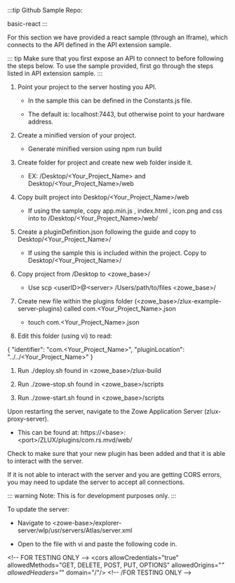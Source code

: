 <?xml version="1.0" encoding="UTF-8"?><?workdir /opt/dita-ot/out/.tmp?><?workdir-uri file:/opt/dita-ot/out/.tmp/?><?path2project ../../?><?path2project-uri ../../?><?path2rootmap-uri ../../?><topic xmlns:ditaarch="http://dita.oasis-open.org/architecture/2005/" xmlns:dita-ot="http://dita-ot.sourceforge.net/ns/201007/dita-ot" class="- topic/topic " ditaarch:DITAArchVersion="1.2" domains="(topic hi-d) (topic ut-d) (topic indexing-d) (topic hazard-d) (topic abbrev-d) (topic pr-d) (topic sw-d) (topic ui-d)" id="add-react-app-to-zowe" xtrf="file:/opt/dita-ot/data/extend/extend-desktop/react-sample.md" xtrc="topic:1;182:3"><title class="- topic/title " xtrf="file:/opt/dita-ot/data/extend/extend-desktop/react-sample.md" xtrc="title:1;182:3">Add React app to Zowe</title><body class="- topic/body " xtrf="file:/opt/dita-ot/data/extend/extend-desktop/react-sample.md" xtrc="body:1;182:3"><p class="- topic/p " xtrf="file:/opt/dita-ot/data/extend/extend-desktop/react-sample.md" xtrc="p:1;182:3">:::tip Github Sample Repo:
<xref class="- topic/xref " href="https://github.com/zowe/webui-scenarios/tree/master/basic-react" format="html" scope="external" xtrf="file:/opt/dita-ot/data/extend/extend-desktop/react-sample.md" xtrc="xref:1;182:3">basic-react</xref>
:::</p><p class="- topic/p " xtrf="file:/opt/dita-ot/data/extend/extend-desktop/react-sample.md" xtrc="p:2;182:3">For this section we have provided a react sample (through an Iframe), which connects to the API defined in the API extension sample.</p><p class="- topic/p " xtrf="file:/opt/dita-ot/data/extend/extend-desktop/react-sample.md" xtrc="p:3;182:3">::: tip
Make sure that you first expose an API to connect to before following the steps below. To use the sample provided, first go through the steps listed in <xref class="- topic/xref " href="9a0bbf417284d2e2df871dc7106b6899a28d0dda.md" dita-ot:orig-format="markdown" format="dita" xtrf="file:/opt/dita-ot/data/extend/extend-desktop/react-sample.md" xtrc="xref:2;182:3">API extension sample</xref>.
:::</p></body><topic class="- topic/topic " ditaarch:DITAArchVersion="1.2" domains="(topic hi-d) (topic ut-d) (topic indexing-d) (topic hazard-d) (topic abbrev-d) (topic pr-d) (topic sw-d) (topic ui-d)" id="to-install" xtrf="file:/opt/dita-ot/data/extend/extend-desktop/react-sample.md" xtrc="topic:2;182:3"><title class="- topic/title " xtrf="file:/opt/dita-ot/data/extend/extend-desktop/react-sample.md" xtrc="title:2;182:3">To Install</title><body class="- topic/body " xtrf="file:/opt/dita-ot/data/extend/extend-desktop/react-sample.md" xtrc="body:2;182:3"><ol class="- topic/ol " xtrf="file:/opt/dita-ot/data/extend/extend-desktop/react-sample.md" xtrc="ol:1;182:3"><li class="- topic/li " xtrf="file:/opt/dita-ot/data/extend/extend-desktop/react-sample.md" xtrc="li:1;182:3"><p class="- topic/p " xtrf="file:/opt/dita-ot/data/extend/extend-desktop/react-sample.md" xtrc="p:4;182:3">Point your project to the server hosting you API.</p><ul class="- topic/ul " xtrf="file:/opt/dita-ot/data/extend/extend-desktop/react-sample.md" xtrc="ul:1;182:3"><li class="- topic/li " xtrf="file:/opt/dita-ot/data/extend/extend-desktop/react-sample.md" xtrc="li:2;182:3"><p class="- topic/p " xtrf="file:/opt/dita-ot/data/extend/extend-desktop/react-sample.md" xtrc="p:5;182:3">In the sample this can be defined in the <codeph class="+ topic/ph pr-d/codeph " xtrf="file:/opt/dita-ot/data/extend/extend-desktop/react-sample.md" xtrc="codeph:1;182:3">Constants.js</codeph> file.</p></li><li class="- topic/li " xtrf="file:/opt/dita-ot/data/extend/extend-desktop/react-sample.md" xtrc="li:3;182:3"><p class="- topic/p " xtrf="file:/opt/dita-ot/data/extend/extend-desktop/react-sample.md" xtrc="p:6;182:3">The default is: <codeph class="+ topic/ph pr-d/codeph " xtrf="file:/opt/dita-ot/data/extend/extend-desktop/react-sample.md" xtrc="codeph:2;182:3">localhost:7443</codeph>, but otherwise point to your hardware address.</p></li></ul></li><li class="- topic/li " xtrf="file:/opt/dita-ot/data/extend/extend-desktop/react-sample.md" xtrc="li:4;182:3"><p class="- topic/p " xtrf="file:/opt/dita-ot/data/extend/extend-desktop/react-sample.md" xtrc="p:7;182:3">Create a minified version of your project.</p><ul class="- topic/ul " xtrf="file:/opt/dita-ot/data/extend/extend-desktop/react-sample.md" xtrc="ul:2;182:3"><li class="- topic/li " xtrf="file:/opt/dita-ot/data/extend/extend-desktop/react-sample.md" xtrc="li:5;182:3"><p class="- topic/p " xtrf="file:/opt/dita-ot/data/extend/extend-desktop/react-sample.md" xtrc="p:8;182:3">Generate minified version using <codeph class="+ topic/ph pr-d/codeph " xtrf="file:/opt/dita-ot/data/extend/extend-desktop/react-sample.md" xtrc="codeph:3;182:3">npm run build</codeph></p></li></ul></li><li class="- topic/li " xtrf="file:/opt/dita-ot/data/extend/extend-desktop/react-sample.md" xtrc="li:6;182:3"><p class="- topic/p " xtrf="file:/opt/dita-ot/data/extend/extend-desktop/react-sample.md" xtrc="p:9;182:3">Create folder for project and create new <codeph class="+ topic/ph pr-d/codeph " xtrf="file:/opt/dita-ot/data/extend/extend-desktop/react-sample.md" xtrc="codeph:4;182:3">web</codeph> folder inside it.</p><ul class="- topic/ul " xtrf="file:/opt/dita-ot/data/extend/extend-desktop/react-sample.md" xtrc="ul:3;182:3"><li class="- topic/li " xtrf="file:/opt/dita-ot/data/extend/extend-desktop/react-sample.md" xtrc="li:7;182:3"><p class="- topic/p " xtrf="file:/opt/dita-ot/data/extend/extend-desktop/react-sample.md" xtrc="p:10;182:3">EX: <codeph class="+ topic/ph pr-d/codeph " xtrf="file:/opt/dita-ot/data/extend/extend-desktop/react-sample.md" xtrc="codeph:5;182:3">/Desktop/&lt;Your_Project_Name&gt;</codeph> and <codeph class="+ topic/ph pr-d/codeph " xtrf="file:/opt/dita-ot/data/extend/extend-desktop/react-sample.md" xtrc="codeph:6;182:3">Desktop/&lt;Your_Project_Name&gt;/web</codeph></p></li></ul></li><li class="- topic/li " xtrf="file:/opt/dita-ot/data/extend/extend-desktop/react-sample.md" xtrc="li:8;182:3"><p class="- topic/p " xtrf="file:/opt/dita-ot/data/extend/extend-desktop/react-sample.md" xtrc="p:11;182:3">Copy built project into <codeph class="+ topic/ph pr-d/codeph " xtrf="file:/opt/dita-ot/data/extend/extend-desktop/react-sample.md" xtrc="codeph:7;182:3">Desktop/&lt;Your_Project_Name&gt;/web</codeph></p><ul class="- topic/ul " xtrf="file:/opt/dita-ot/data/extend/extend-desktop/react-sample.md" xtrc="ul:4;182:3"><li class="- topic/li " xtrf="file:/opt/dita-ot/data/extend/extend-desktop/react-sample.md" xtrc="li:9;182:3"><p class="- topic/p " xtrf="file:/opt/dita-ot/data/extend/extend-desktop/react-sample.md" xtrc="p:12;182:3">If using the sample, copy <codeph class="+ topic/ph pr-d/codeph " xtrf="file:/opt/dita-ot/data/extend/extend-desktop/react-sample.md" xtrc="codeph:8;182:3">app.min.js</codeph> , <codeph class="+ topic/ph pr-d/codeph " xtrf="file:/opt/dita-ot/data/extend/extend-desktop/react-sample.md" xtrc="codeph:9;182:3">index.html</codeph> , <codeph class="+ topic/ph pr-d/codeph " xtrf="file:/opt/dita-ot/data/extend/extend-desktop/react-sample.md" xtrc="codeph:10;182:3">icon.png</codeph> and <codeph class="+ topic/ph pr-d/codeph " xtrf="file:/opt/dita-ot/data/extend/extend-desktop/react-sample.md" xtrc="codeph:11;182:3">css</codeph> into to <codeph class="+ topic/ph pr-d/codeph " xtrf="file:/opt/dita-ot/data/extend/extend-desktop/react-sample.md" xtrc="codeph:12;182:3">/Desktop/&lt;Your_Project_Name&gt;/web/</codeph></p></li></ul></li><li class="- topic/li " xtrf="file:/opt/dita-ot/data/extend/extend-desktop/react-sample.md" xtrc="li:10;182:3"><p class="- topic/p " xtrf="file:/opt/dita-ot/data/extend/extend-desktop/react-sample.md" xtrc="p:13;182:3">Create a <codeph class="+ topic/ph pr-d/codeph " xtrf="file:/opt/dita-ot/data/extend/extend-desktop/react-sample.md" xtrc="codeph:13;182:3">pluginDefinition.json</codeph> <xref class="- topic/xref " href="2aedf2a48aed02f068a67190ff7716f486c645fd.md#configuring-your-app-for-zowe" dita-ot:orig-format="markdown" format="dita" xtrf="file:/opt/dita-ot/data/extend/extend-desktop/react-sample.md" xtrc="xref:3;182:3">following the guide</xref> and copy to <codeph class="+ topic/ph pr-d/codeph " xtrf="file:/opt/dita-ot/data/extend/extend-desktop/react-sample.md" xtrc="codeph:14;182:3">Desktop/&lt;Your_Project_Name&gt;/</codeph></p><ul class="- topic/ul " xtrf="file:/opt/dita-ot/data/extend/extend-desktop/react-sample.md" xtrc="ul:5;182:3"><li class="- topic/li " xtrf="file:/opt/dita-ot/data/extend/extend-desktop/react-sample.md" xtrc="li:11;182:3"><p class="- topic/p " xtrf="file:/opt/dita-ot/data/extend/extend-desktop/react-sample.md" xtrc="p:14;182:3">If using the sample this is included within the project. Copy to <codeph class="+ topic/ph pr-d/codeph " xtrf="file:/opt/dita-ot/data/extend/extend-desktop/react-sample.md" xtrc="codeph:15;182:3">Desktop/&lt;Your_Project_Name&gt;/</codeph></p></li></ul></li><li class="- topic/li " xtrf="file:/opt/dita-ot/data/extend/extend-desktop/react-sample.md" xtrc="li:12;182:3"><p class="- topic/p " xtrf="file:/opt/dita-ot/data/extend/extend-desktop/react-sample.md" xtrc="p:15;182:3">Copy project from <codeph class="+ topic/ph pr-d/codeph " xtrf="file:/opt/dita-ot/data/extend/extend-desktop/react-sample.md" xtrc="codeph:16;182:3">/Desktop</codeph> to <codeph class="+ topic/ph pr-d/codeph " xtrf="file:/opt/dita-ot/data/extend/extend-desktop/react-sample.md" xtrc="codeph:17;182:3">&lt;zowe_base&gt;/</codeph></p><ul class="- topic/ul " xtrf="file:/opt/dita-ot/data/extend/extend-desktop/react-sample.md" xtrc="ul:6;182:3"><li class="- topic/li " xtrf="file:/opt/dita-ot/data/extend/extend-desktop/react-sample.md" xtrc="li:13;182:3"><p class="- topic/p " xtrf="file:/opt/dita-ot/data/extend/extend-desktop/react-sample.md" xtrc="p:16;182:3">Use <codeph class="+ topic/ph pr-d/codeph " xtrf="file:/opt/dita-ot/data/extend/extend-desktop/react-sample.md" xtrc="codeph:18;182:3">scp &lt;userID&gt;@&lt;server&gt; /Users/path/to/files &lt;zowe_base&gt;/</codeph></p></li></ul></li><li class="- topic/li " xtrf="file:/opt/dita-ot/data/extend/extend-desktop/react-sample.md" xtrc="li:14;182:3"><p class="- topic/p " xtrf="file:/opt/dita-ot/data/extend/extend-desktop/react-sample.md" xtrc="p:17;182:3">Create new file within the plugins folder (<codeph class="+ topic/ph pr-d/codeph " xtrf="file:/opt/dita-ot/data/extend/extend-desktop/react-sample.md" xtrc="codeph:19;182:3">&lt;zowe_base&gt;/zlux-example-server-plugins</codeph>) called <codeph class="+ topic/ph pr-d/codeph " xtrf="file:/opt/dita-ot/data/extend/extend-desktop/react-sample.md" xtrc="codeph:20;182:3">com.&lt;Your_Project_Name&gt;.json</codeph></p><ul class="- topic/ul " xtrf="file:/opt/dita-ot/data/extend/extend-desktop/react-sample.md" xtrc="ul:7;182:3"><li class="- topic/li " xtrf="file:/opt/dita-ot/data/extend/extend-desktop/react-sample.md" xtrc="li:15;182:3"><p class="- topic/p " xtrf="file:/opt/dita-ot/data/extend/extend-desktop/react-sample.md" xtrc="p:18;182:3"><codeph class="+ topic/ph pr-d/codeph " xtrf="file:/opt/dita-ot/data/extend/extend-desktop/react-sample.md" xtrc="codeph:21;182:3">touch com.&lt;Your_Project_Name&gt;.json</codeph></p></li></ul></li><li class="- topic/li " xtrf="file:/opt/dita-ot/data/extend/extend-desktop/react-sample.md" xtrc="li:16;182:3"><p class="- topic/p " xtrf="file:/opt/dita-ot/data/extend/extend-desktop/react-sample.md" xtrc="p:19;182:3">Edit this folder (using vi) to read:</p></li></ol><codeblock class="+ topic/pre pr-d/codeblock " xml:space="preserve" outputclass="json" xtrf="file:/opt/dita-ot/data/extend/extend-desktop/react-sample.md" xtrc="codeblock:1;182:3">{
  "identifier": "com.&lt;Your_Project_Name&gt;",
  "pluginLocation": "../../&lt;Your_Project_Name&gt;"
}</codeblock><ol class="- topic/ol " xtrf="file:/opt/dita-ot/data/extend/extend-desktop/react-sample.md" xtrc="ol:2;182:3"><li class="- topic/li " xtrf="file:/opt/dita-ot/data/extend/extend-desktop/react-sample.md" xtrc="li:17;182:3"><p class="- topic/p " xtrf="file:/opt/dita-ot/data/extend/extend-desktop/react-sample.md" xtrc="p:20;182:3">Run <codeph class="+ topic/ph pr-d/codeph " xtrf="file:/opt/dita-ot/data/extend/extend-desktop/react-sample.md" xtrc="codeph:22;182:3">./deploy.sh</codeph> found in <codeph class="+ topic/ph pr-d/codeph " xtrf="file:/opt/dita-ot/data/extend/extend-desktop/react-sample.md" xtrc="codeph:23;182:3">&lt;zowe_base&gt;/zlux-build</codeph></p></li><li class="- topic/li " xtrf="file:/opt/dita-ot/data/extend/extend-desktop/react-sample.md" xtrc="li:18;182:3"><p class="- topic/p " xtrf="file:/opt/dita-ot/data/extend/extend-desktop/react-sample.md" xtrc="p:21;182:3">Run <codeph class="+ topic/ph pr-d/codeph " xtrf="file:/opt/dita-ot/data/extend/extend-desktop/react-sample.md" xtrc="codeph:24;182:3">./zowe-stop.sh</codeph> found in <codeph class="+ topic/ph pr-d/codeph " xtrf="file:/opt/dita-ot/data/extend/extend-desktop/react-sample.md" xtrc="codeph:25;182:3">&lt;zowe_base&gt;/scripts</codeph></p></li><li class="- topic/li " xtrf="file:/opt/dita-ot/data/extend/extend-desktop/react-sample.md" xtrc="li:19;182:3"><p class="- topic/p " xtrf="file:/opt/dita-ot/data/extend/extend-desktop/react-sample.md" xtrc="p:22;182:3">Run <codeph class="+ topic/ph pr-d/codeph " xtrf="file:/opt/dita-ot/data/extend/extend-desktop/react-sample.md" xtrc="codeph:26;182:3">./zowe-start.sh</codeph> found in <codeph class="+ topic/ph pr-d/codeph " xtrf="file:/opt/dita-ot/data/extend/extend-desktop/react-sample.md" xtrc="codeph:27;182:3">&lt;zowe_base&gt;/scripts</codeph></p></li></ol></body></topic><topic class="- topic/topic " ditaarch:DITAArchVersion="1.2" domains="(topic hi-d) (topic ut-d) (topic indexing-d) (topic hazard-d) (topic abbrev-d) (topic pr-d) (topic sw-d) (topic ui-d)" id="verify-install" xtrf="file:/opt/dita-ot/data/extend/extend-desktop/react-sample.md" xtrc="topic:3;182:3"><title class="- topic/title " xtrf="file:/opt/dita-ot/data/extend/extend-desktop/react-sample.md" xtrc="title:3;182:3">Verify Install</title><body class="- topic/body " xtrf="file:/opt/dita-ot/data/extend/extend-desktop/react-sample.md" xtrc="body:3;182:3"><p class="- topic/p " xtrf="file:/opt/dita-ot/data/extend/extend-desktop/react-sample.md" xtrc="p:23;182:3">Upon restarting the server, navigate to the Zowe Application Server (zlux-proxy-server).</p><ul class="- topic/ul " xtrf="file:/opt/dita-ot/data/extend/extend-desktop/react-sample.md" xtrc="ul:8;182:3"><li class="- topic/li " xtrf="file:/opt/dita-ot/data/extend/extend-desktop/react-sample.md" xtrc="li:20;182:3"><p class="- topic/p " xtrf="file:/opt/dita-ot/data/extend/extend-desktop/react-sample.md" xtrc="p:24;182:3">This can be found at: <codeph class="+ topic/ph pr-d/codeph " xtrf="file:/opt/dita-ot/data/extend/extend-desktop/react-sample.md" xtrc="codeph:28;182:3">https://&lt;base&gt;:&lt;port&gt;/ZLUX/plugins/com.rs.mvd/web/</codeph></p></li></ul><p class="- topic/p " xtrf="file:/opt/dita-ot/data/extend/extend-desktop/react-sample.md" xtrc="p:25;182:3">Check to make sure that your new plugin has been added and that it is able to interact with the server.</p><p class="- topic/p " xtrf="file:/opt/dita-ot/data/extend/extend-desktop/react-sample.md" xtrc="p:26;182:3">If it is not able to interact with the server and you are getting CORS errors, you may need to update the server to accept all connections.</p><p class="- topic/p " xtrf="file:/opt/dita-ot/data/extend/extend-desktop/react-sample.md" xtrc="p:27;182:3">::: warning
Note: This is for development purposes only.
:::</p><p class="- topic/p " xtrf="file:/opt/dita-ot/data/extend/extend-desktop/react-sample.md" xtrc="p:28;182:3">To update the server:</p><ul class="- topic/ul " xtrf="file:/opt/dita-ot/data/extend/extend-desktop/react-sample.md" xtrc="ul:9;182:3"><li class="- topic/li " xtrf="file:/opt/dita-ot/data/extend/extend-desktop/react-sample.md" xtrc="li:21;182:3"><p class="- topic/p " xtrf="file:/opt/dita-ot/data/extend/extend-desktop/react-sample.md" xtrc="p:29;182:3">Navigate to <codeph class="+ topic/ph pr-d/codeph " xtrf="file:/opt/dita-ot/data/extend/extend-desktop/react-sample.md" xtrc="codeph:29;182:3">&lt;zowe-base&gt;/explorer-server/wlp/usr/servers/Atlas/server.xml</codeph></p></li><li class="- topic/li " xtrf="file:/opt/dita-ot/data/extend/extend-desktop/react-sample.md" xtrc="li:22;182:3"><p class="- topic/p " xtrf="file:/opt/dita-ot/data/extend/extend-desktop/react-sample.md" xtrc="p:30;182:3">Open to the file with vi and paste the following code in.</p></li></ul><codeblock class="+ topic/pre pr-d/codeblock " xml:space="preserve" outputclass="javascript" xtrf="file:/opt/dita-ot/data/extend/extend-desktop/react-sample.md" xtrc="codeblock:2;182:3">&lt;!-- FOR TESTING ONLY --&gt;
    &lt;cors allowCredentials="true" allowedMethods="GET, DELETE, POST, PUT, OPTIONS" allowedOrigins="*" allowedHeaders="*" domain="/"/&gt;
&lt;!-- /FOR TESTING ONLY --&gt;</codeblock></body></topic></topic>